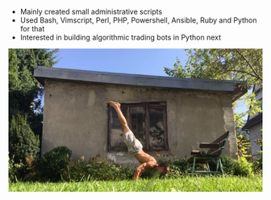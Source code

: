 
- Mainly created small administrative scripts
- Used Bash, Vimscript, Perl, PHP, Powershell, Ansible, Ruby and Python for that
- Interested in building algorithmic trading bots in Python next


![swan dive](docs/swandive.jpg)
